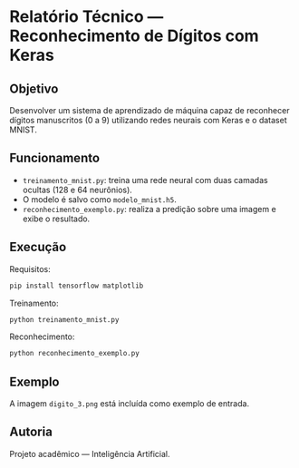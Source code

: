 # Relatório Técnico — Reconhecimento de Dígitos com Keras

## Objetivo
Desenvolver um sistema de aprendizado de máquina capaz de reconhecer dígitos manuscritos (0 a 9) utilizando redes neurais com Keras e o dataset MNIST.

## Funcionamento
- `treinamento_mnist.py`: treina uma rede neural com duas camadas ocultas (128 e 64 neurônios).
- O modelo é salvo como `modelo_mnist.h5`.
- `reconhecimento_exemplo.py`: realiza a predição sobre uma imagem e exibe o resultado.

## Execução

Requisitos:
```bash
pip install tensorflow matplotlib
```

Treinamento:
```bash
python treinamento_mnist.py
```

Reconhecimento:
```bash
python reconhecimento_exemplo.py
```

## Exemplo
A imagem `digito_3.png` está incluída como exemplo de entrada.

## Autoria
Projeto acadêmico — Inteligência Artificial.
